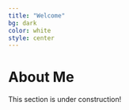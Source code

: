 ```yaml
---
title: "Welcome"
bg: dark
color: white
style: center
---
```


# About Me

This section is under construction!
